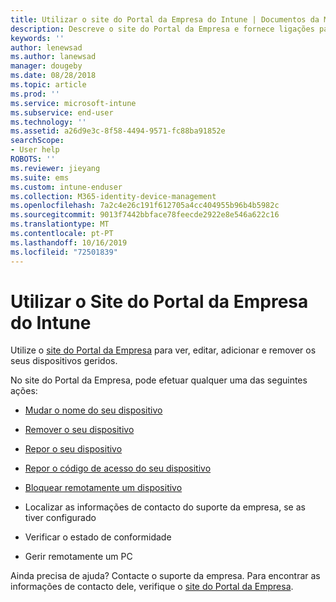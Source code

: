 ```yaml
---
title: Utilizar o site do Portal da Empresa do Intune | Documentos da Microsoft
description: Descreve o site do Portal da Empresa e fornece ligações para passos de tarefas que os utilizadores finais podem fazer no site
keywords: ''
author: lenewsad
ms.author: lanewsad
manager: dougeby
ms.date: 08/28/2018
ms.topic: article
ms.prod: ''
ms.service: microsoft-intune
ms.subservice: end-user
ms.technology: ''
ms.assetid: a26d9e3c-8f58-4494-9571-fc88ba91852e
searchScope:
- User help
ROBOTS: ''
ms.reviewer: jieyang
ms.suite: ems
ms.custom: intune-enduser
ms.collection: M365-identity-device-management
ms.openlocfilehash: 7a2c4e26c191f612705a4cc404955b96b4b5982c
ms.sourcegitcommit: 9013f7442bbface78feecde2922e8e546a622c16
ms.translationtype: MT
ms.contentlocale: pt-PT
ms.lasthandoff: 10/16/2019
ms.locfileid: "72501839"
---
```

# <a name="using-the-intune-company-portal-website"></a>Utilizar o Site do Portal da Empresa do Intune
Utilize o [site do Portal da Empresa](https://portal.manage.microsoft.com) para ver, editar, adicionar e remover os seus dispositivos geridos.

No site do Portal da Empresa, pode efetuar qualquer uma das seguintes ações:

- [Mudar o nome do seu dispositivo](rename-your-device-cpwebsite.md)

- [Remover o seu dispositivo](remove-your-device-cpwebsite.md)

- [Repor o seu dispositivo](reset-erase-your-device-cpwebsite.md)

- [Repor o código de acesso do seu dispositivo](reset-your-passcode-cpwebsite.md)

- [Bloquear remotamente um dispositivo](remote-lock-your-device-cpwebsite.md)

- Localizar as informações de contacto do suporte da empresa, se as tiver configurado

- Verificar o estado de conformidade

- Gerir remotamente um PC

Ainda precisa de ajuda? Contacte o suporte da empresa. Para encontrar as informações de contacto dele, verifique o [site do Portal da Empresa](https://go.microsoft.com/fwlink/?linkid=2010980).
